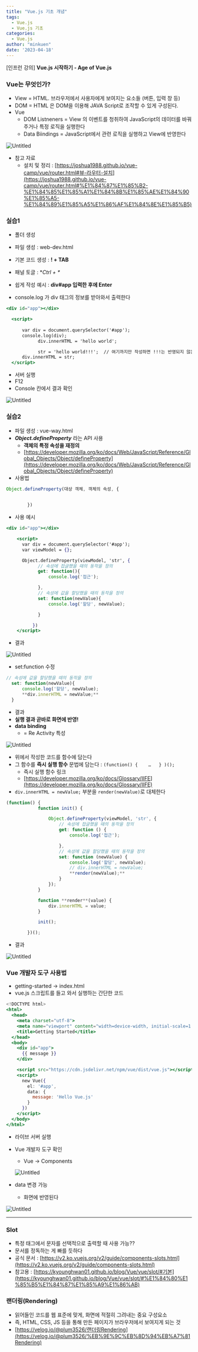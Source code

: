 ```yaml
---
title: "Vue.js 기초 개념"
tags:
  - Vue.js
  - Vue.js 기초
categories:
  - Vue.js
author: "minkuen"
date: '2023-04-18'
---
```



[인프런 강의] ****Vue.js 시작하기 - Age of Vue.js****

### Vue는 무엇인가?

- View = HTML. 브라우저에서 사용자에게 보여지는 요소들  (버튼, 입력 창 등)
- DOM = HTML 은 DOM을 이용해 JAVA Script로  조작할 수 있게 구성된다.
- Vue
    - DOM Listneners = View 의 이벤트를 청취하여 JavaScript의 데이터를 바꿔주거나 특정 로직을 실행한다
    - Data Biindings = JavaScript에서 관련 로직을 실행하고 View에 반영한다

![Untitled](/images/vue_concept/Untitled.png)

- 참고 자료
    - 설치 및 정리 : [https://joshua1988.github.io/vue-camp/vue/router.html#뷰-라우터-설치](https://joshua1988.github.io/vue-camp/vue/router.html#%E1%84%87%E1%85%B2-%E1%84%85%E1%85%A1%E1%84%8B%E1%85%AE%E1%84%90%E1%85%A5-%E1%84%89%E1%85%A5%E1%86%AF%E1%84%8E%E1%85%B5)

### 실습1

- 폴더 생성
- 파일 생성 : web-dev.html
- 기본 코드 생성 :   **! + TAB**
- 패널 토글 : **Ctrl + \**
- 쉽게 작성 예시 : **div#app 입력한 후에 Enter**

- console.log 가 div 태그의 정보를 받아와서 출력한다

```jsx
<div id="app"></div>

  <script>
      
      var div = document.querySelector('#app');
      console.log(div);
			div.innerHTML = 'hello world';

			str = 'hello world!!!';  // 여기까지만 작성하면 !!!는 반영되지 않는다
      div.innerHTML = str;
  </script>
```

- 서버 실행
- F12
- Console 칸에서 결과 확인

![Untitled](/images/vue_concept/Untitled%201.png)

### 실습2

- 파일 생성 : vue-way.html
- ***Object.defineProperty*** 라는 API 사용
    - **객체의 특정 속성을 재정의**
    - [https://developer.mozilla.org/ko/docs/Web/JavaScript/Reference/Global_Objects/Object/defineProperty](https://developer.mozilla.org/ko/docs/Web/JavaScript/Reference/Global_Objects/Object/defineProperty)
- 사용법

```jsx
Object.defineProperty(대상 객체, 객체의 속성, {

            
        })
```

- 사용 예시

```jsx
<div id="app"></div>

    <script>
      var div = document.querySelector('#app');
      var viewModel = {};

      Object.defineProperty(viewModel, 'str', {
            // 속성에 접글했을 때의 동작을 정의
            get: function(){
                console.log('접근');

            },
            // 속성에 값을 할당했을 때의 동작을 정의
            set: function(newValue){
                console.log('할당', newValue); 

            }

          })
    </script>
```

- 결과

![Untitled](/images/vue_concept/Untitled%202.png)

- set:function 수정

```jsx
// 속성에 값을 할당했을 때의 동작을 정의
  set: function(newValue){
      console.log('할당', newValue); 
      **div.innerHTML = newValue;**
  }
```

- 결과
- **실행 결과 곧바로 화면에 반영!**
- **data binding**
    - = Re Activity 특성

![Untitled](/images/vue_concept/Untitled%203.png)

- 위에서 작성한 코드를 함수에 담는다
- 그 함수를 **즉시 실행 함수** 문법에 담는다 : `(function() {    …   } )();`
    - 즉시 실행 함수 링크
    - [https://developer.mozilla.org/ko/docs/Glossary/IIFE](https://developer.mozilla.org/ko/docs/Glossary/IIFE)
- `div.innerHTML = newValue;` 부분을 `render(newValue)`로 대체한다

```jsx
(function() {
            function init() {

                Object.defineProperty(viewModel, 'str', {
                    // 속성에 접글했을 때의 동작을 정의
                    get: function () {
                        console.log('접근');

                    },
                    // 속성에 값을 할당했을 때의 동작을 정의
                    set: function (newValue) {
                        console.log('할당', newValue);
                        // div.innerHTML = newValue;
                        **render(newValue);**
                    }
                });
            }

            function **render**(value) {
                div.innerHTML = value;
            }

            init();

        })();
```

- 결과

![Untitled](/images/vue_concept/Untitled%204.png)

### Vue 개발자 도구 사용법

- getting-started → index.html
- vue.js 스크립트를 들고 와서 실행하는 간단한 코드

```jsx
<!DOCTYPE html>
<html>
  <head>
    <meta charset="utf-8">
    <meta name="viewport" content="width=device-width, initial-scale=1.0">
    <title>Getting Started</title>
  </head>
  <body>
    <div id="app">
      {{ message }}
    </div>

    <script src="https://cdn.jsdelivr.net/npm/vue/dist/vue.js"></script>
    <script>
      new Vue({
        el: '#app',
        data: {
          message: 'Hello Vue.js'
        }
      })
    </script>
  </body>
</html>
```

- 라이브 서버 실행
- Vue 개발자 도구 확인
    - Vue → Components
    
    ![Untitled](/images/vue_concept/Untitled%205.png)
    
- data 변경 가능
    - 화면에 반영된다

![Untitled](/images/vue_concept/Untitled%206.png)

---

### Slot

- 특정 태그에서 문자를 선택적으로 출력할 때 사용 가능??
- 문서를 정독하는 게 빠를 듯하다
- 공식 문서 : [https://v2.ko.vuejs.org/v2/guide/components-slots.html](https://v2.ko.vuejs.org/v2/guide/components-slots.html)
- 참고용 : [https://kyounghwan01.github.io/blog/Vue/vue/slot/#기본](https://kyounghwan01.github.io/blog/Vue/vue/slot/#%E1%84%80%E1%85%B5%E1%84%87%E1%85%A9%E1%86%AB)

### 랜더링(Rendering)

- 읽어들인 코드를 웹 표준에 맞게, 화면에 적절히 그려내는 중요 구성요소
- 즉, HTML, CSS, JS 등을 통해 만든 페이지가 브라우저에서 보여지게 되는 것
- [https://velog.io/@plum3526/랜더링Rendering](https://velog.io/@plum3526/%EB%9E%9C%EB%8D%94%EB%A7%81Rendering)